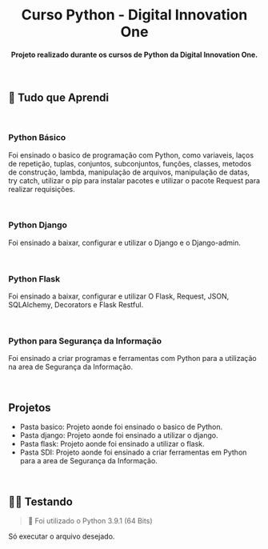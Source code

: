 <h1 align="center">
  <br>
  Curso Python - Digital Innovation One
  <br>
</h1>

<h4 align="center">Projeto realizado durante os cursos de Python da Digital Innovation One.</h4>
</br>

## 📝 Tudo que Aprendi

</br>

### Python Básico
Foi ensinado o basico de programação com Python, como variaveis, laços de repetição, tuplas, conjuntos, subconjuntos, funções, classes, metodos de construção, lambda, manipulação de arquivos, manipulação de datas, try catch, utilizar o pip para instalar pacotes e utilizar o pacote Request para realizar requisições.

</br>

### Python Django
Foi ensinado a baixar, configurar e utilizar o Django e o Django-admin.

</br>

### Python Flask
Foi ensinado a baixar, configurar e utilizar O Flask, Request, JSON, SQLAlchemy, Decorators e Flask Restful.

</br>

### Python para Segurança da Informação
Foi ensinado a criar programas e ferramentas com Python para a utilização na area de Segurança da Informação.

</br>

## Projetos

- Pasta basico: Projeto aonde foi ensinado o basico de Python.
- Pasta django: Projeto aonde foi ensinado a utilizar o django.
- Pasta flask: Projeto aonde foi ensinado a utilizar o flask.
- Pasta SDI: Projeto aonde foi ensinado a criar ferramentas em Python para a area de Segurança da Informação.

</br>

## 👨‍🏫 Testando

> 🚩 Foi utilizado o Python 3.9.1 (64 Bits)

Só executar o arquivo desejado.